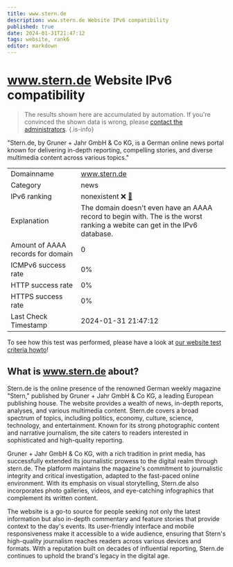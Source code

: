```yaml
---
title: www.stern.de
description: www.stern.de Website IPv6 compatibility
published: true
date: 2024-01-31T21:47:12
tags: website, rank6
editor: markdown
---
```


# www.stern.de Website IPv6 compatibility

> The results shown here are accumulated by automation. If you're convinced the shown data is wrong, please [contact the administrators](/howto/chat). 
{.is-info}

"Stern.de, by Gruner + Jahr GmbH & Co KG, is a German online news portal known for delivering in-depth reporting, compelling stories, and diverse multimedia content across various topics."


|   |   |
| - | - |
| Domainname | www.stern.de
| Category | news |
| IPv6 ranking | nonexistent :x: [🔗](/howto/ranking) |
| Explanation | The domain doesn't even have an AAAA record to begin with. The is the worst ranking a webite can get in the IPv6 database. |
| Amount of AAAA records for domain | 0 |
| ICMPv6 success rate | 0%|
| HTTP success rate | 0% |
| HTTPS success rate | 0% |
| Last Check Timestamp | 2024-01-31 21:47:12 |

To see how this test was performed, please have a look at [our website test criteria howto](/howto/testcriteria/website)!


## What is www.stern.de about?
Stern.de is the online presence of the renowned German weekly magazine "Stern," published by Gruner + Jahr GmbH & Co KG, a leading European publishing house. The website provides a wealth of news, in-depth reports, analyses, and various multimedia content. Stern.de covers a broad spectrum of topics, including politics, economy, culture, science, technology, and entertainment. Known for its strong photographic content and narrative journalism, the site caters to readers interested in sophisticated and high-quality reporting. 

Gruner + Jahr GmbH & Co KG, with a rich tradition in print media, has successfully extended its journalistic prowess to the digital realm through stern.de. The platform maintains the magazine's commitment to journalistic integrity and critical investigation, adapted to the fast-paced online environment. With its emphasis on visual storytelling, Stern.de also incorporates photo galleries, videos, and eye-catching infographics that complement its written content.

The website is a go-to source for people seeking not only the latest information but also in-depth commentary and feature stories that provide context to the day's events. Its user-friendly interface and mobile responsiveness make it accessible to a wide audience, ensuring that Stern's high-quality journalism reaches readers across various devices and formats. With a reputation built on decades of influential reporting, Stern.de continues to uphold the brand's legacy in the digital age.


